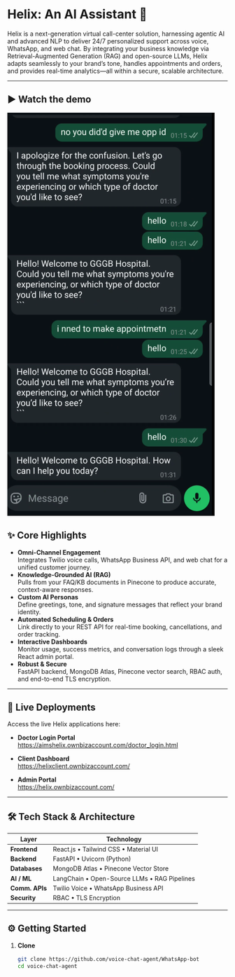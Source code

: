 # Helix: An AI Assistant 🤖

Helix is a next-generation virtual call-center solution, harnessing agentic AI and advanced NLP to deliver 24/7 personalized support across voice, WhatsApp, and web chat. By integrating your business knowledge via Retrieval-Augmented Generation (RAG) and open-source LLMs, Helix adapts seamlessly to your brand’s tone, handles appointments and orders, and provides real-time analytics—all within a secure, scalable architecture.

---

##
## ▶️ Watch the demo
[![](./Screenshot%202025-06-25%20193713.png)](./whatsapp-bot.mp4)
## ✨ Core Highlights

- **Omni-Channel Engagement**  
  Integrates Twilio voice calls, WhatsApp Business API, and web chat for a unified customer journey.  
- **Knowledge-Grounded AI (RAG)**  
  Pulls from your FAQ/KB documents in Pinecone to produce accurate, context-aware responses.  
- **Custom AI Personas**  
  Define greetings, tone, and signature messages that reflect your brand identity.  
- **Automated Scheduling & Orders**  
  Link directly to your REST API for real-time booking, cancellations, and order tracking.  
- **Interactive Dashboards**  
  Monitor usage, success metrics, and conversation logs through a sleek React admin portal.  
- **Robust & Secure**  
  FastAPI backend, MongoDB Atlas, Pinecone vector search, RBAC auth, and end-to-end TLS encryption.

---

## 🚀 Live Deployments

Access the live Helix applications here:

- **Doctor Login Portal**  
  https://aimshelix.ownbizaccount.com/doctor_login.html  

- **Client Dashboard**  
  https://helixclient.ownbizaccount.com/  

- **Admin Portal**  
  https://helix.ownbizaccount.com/  

---

## 🛠️ Tech Stack & Architecture

| Layer            | Technology                                    |
| ---------------- | --------------------------------------------- |
| **Frontend**     | React.js • Tailwind CSS • Material UI         |
| **Backend**      | FastAPI • Uvicorn (Python)                    |
| **Databases**    | MongoDB Atlas • Pinecone Vector Store         |
| **AI / ML**      | LangChain • Open-Source LLMs • RAG Pipelines   |
| **Comm. APIs**   | Twilio Voice • WhatsApp Business API          |
| **Security**     | RBAC • TLS Encryption                         |

---

## ⚙️ Getting Started

1. **Clone**  
   ```bash
   git clone https://github.com/voice-chat-agent/WhatsApp-bot
   cd voice-chat-agent
